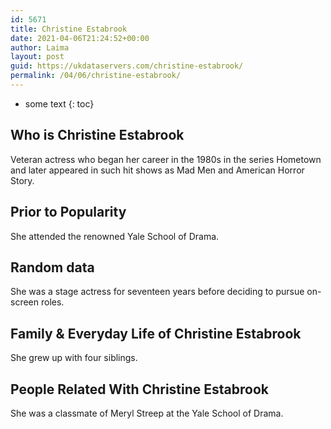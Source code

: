 ```yaml
---
id: 5671
title: Christine Estabrook
date: 2021-04-06T21:24:52+00:00
author: Laima
layout: post
guid: https://ukdataservers.com/christine-estabrook/
permalink: /04/06/christine-estabrook/
---
```


* some text
{: toc}


## Who is Christine Estabrook
                  
                  
                  
Veteran actress who began her career in the 1980s in the series Hometown and later appeared in such hit shows as Mad Men and American Horror Story.
                  
              
            
              
            
                
                
                
## Prior to Popularity
                  
                  
                  
She attended the renowned Yale School of Drama.
                  
              
            
              
            
                
                
                
## Random data
                  
                  
                  
She was a stage actress for seventeen years before deciding to pursue on-screen roles.
                  
              
            
              
            
                
                
                
## Family & Everyday Life of Christine Estabrook
                  
                  
                  
She grew up with four siblings.
                  
              
            
              
            
                
                
                
## People Related With Christine Estabrook
                  
                  
                  
She was a classmate of Meryl Streep at the Yale School of Drama.
                  
              
            
              
            
                
              
            
              
              
            
            
              
            
          
          
          